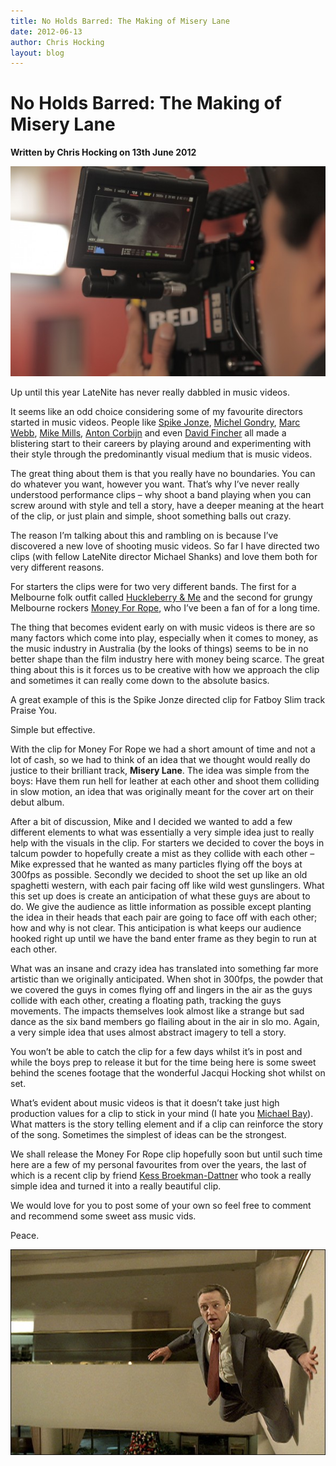 ```yaml
---
title: No Holds Barred: The Making of Misery Lane
date: 2012-06-13
author: Chris Hocking
layout: blog
---
```

# No Holds Barred: The Making of Misery Lane

**Written by Chris Hocking on 13th June 2012**

![](/static/blog/06-miserylane-03-big-590x393.jpg "miserylane-03-big")

Up until this year LateNite has never really dabbled in music videos.

It seems like an odd choice considering some of my favourite directors started in music videos. People like [Spike Jonze](http://en.wikipedia.org/wiki/Spike_Jonze), [Michel Gondry](http://en.wikipedia.org/wiki/Michel_Gondry), [Marc Webb](http://www.imdb.com/name/nm1989536/), [Mike Mills](http://en.wikipedia.org/wiki/Mike_Mills_(director)), [Anton Corbijn](http://en.wikipedia.org/wiki/Anton_Corbijn) and even [David Fincher](http://www.imdb.com/name/nm0000399/) all made a blistering start to their careers by playing around and experimenting with their style through the predominantly visual medium that is music videos.

The great thing about them is that you really have no boundaries. You can do whatever you want, however you want. That’s why I’ve never really understood performance clips – why shoot a band playing when you can screw around with style and tell a story, have a deeper meaning at the heart of the clip, or just plain and simple, shoot something balls out crazy.

The reason I’m talking about this and rambling on is because I’ve discovered a new love of shooting music videos. So far I have directed two clips (with fellow LateNite director Michael Shanks) and love them both for very different reasons.

For starters the clips were for two very different bands. The first for a Melbourne folk outfit called [Huckleberry & Me](http://www.triplejunearthed.com/HuckleberryandMe) and the second for grungy Melbourne rockers [Money For Rope](http://www.moneyforrope.com/), who I’ve been a fan of for a long time.

The thing that becomes evident early on with music videos is there are so many factors which come into play, especially when it comes to money, as the music industry in Australia (by the looks of things) seems to be in no better shape than the film industry here with money being scarce. The great thing about this is it forces us to be creative with how we approach the clip and sometimes it can really come down to the absolute basics.

A great example of this is the Spike Jonze directed clip for Fatboy Slim track Praise You.

Simple but effective.

With the clip for Money For Rope we had a short amount of time and not a lot of cash, so we had to think of an idea that we thought would really do justice to their brilliant track, **Misery Lane**. The idea was simple from the boys: Have them run hell for leather at each other and shoot them colliding in slow motion, an idea that was originally meant for the cover art on their debut album.

After a bit of discussion, Mike and I decided we wanted to add a few different elements to what was essentially a very simple idea just to really help with the visuals in the clip. For starters we decided to cover the boys in talcum powder to hopefully create a mist as they collide with each other – Mike expressed that he wanted as many particles flying off the boys at 300fps as possible. Secondly we decided to shoot the set up like an old spaghetti western, with each pair facing off like wild west gunslingers. What this set up does is create an anticipation of what these guys are about to do. We give the audience as little information as possible except planting the idea in their heads that each pair are going to face off with each other; how and why is not clear. This anticipation is what keeps our audience hooked right up until we have the band enter frame as they begin to run at each other.

What was an insane and crazy idea has translated into something far more artistic than we originally anticipated. When shot in 300fps, the powder that we covered the guys in comes flying off and lingers in the air as the guys collide with each other, creating a floating path, tracking the guys movements. The impacts themselves look almost like a strange but sad dance as the six band members go flailing about in the air in slo mo. Again, a very simple idea that uses almost abstract imagery to tell a story.

You won’t be able to catch the clip for a few days whilst it’s in post and while the boys prep to release it but for the time being here is some sweet behind the scenes footage that the wonderful Jacqui Hocking shot whilst on set.

What’s evident about music videos is that it doesn’t take just high production values for a clip to stick in your mind (I hate you [Michael Bay](http://www.imdb.com/name/nm0000881/)). What matters is the story telling element and if a clip can reinforce the story of the song. Sometimes the simplest of ideas can be the strongest.

We shall release the Money For Rope clip hopefully soon but until such time here are a few of my personal favourites from over the years, the last of which is a recent clip by friend [Kess Broekman-Dattner](http://www.kessbd.com/) who took a really simple idea and turned it into a really beautiful clip.

We would love for you to post some of your own so feel free to comment and recommend some sweet ass music vids.

Peace.

[![](/static/blog/06-weapon-of-choice-590x385.jpg "weapon-of-choice")](http://www.youtube.com/watch?v=wCDIYvFmgW8&feature=player_embedded)